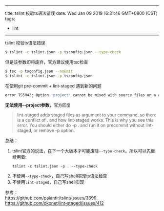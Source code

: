 
---
title: tslint 校验ts语法错误
date: Wed Jan 09 2019 16:31:46 GMT+0800 (CST)
tags:
 - lint
---

tslint 校验ts语法错误
```bash
$ tslint -c tslint.json -p tsconfig.json --type-check
```
但是该参数即将废弃，官方建议使用tsc检查
```bash
$ tsc -p tsconfig.json --noEmit
$ tslint -c tslint.json -p tsconfig.json
```
在使用git pre-commit + lint-staged 遇到新的问题

```bash
error TS5042: Option 'project' cannot be mixed with source files on a command line.
```
**无法使用--project参数**，官方回复
> lint-staged adds staged files as argument to your command, so there is a conflict of . and how lint-staged works. This is why you see this error. You should either do -p . and run it on precommit without lint-staged, or remove -p option.

总结：

1. tslint官方的说法，在下一个大版本才可能废除`--type-check`。所以可以先继续用着:
    ```
    tslint -c tslint.json -p . --type-check
    ```
2. 不使用`--type-check`，自己写shell实现ts语法检查
3. 不使用`lint-staged`，自己写shell实现

参考：  
https://github.com/palantir/tslint/issues/3399  
https://github.com/okonet/lint-staged/issues/412